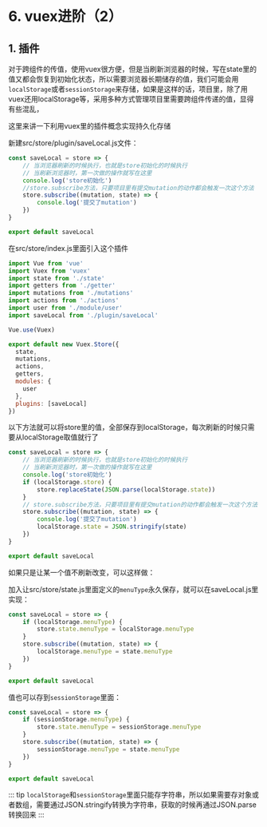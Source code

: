 # 6. vuex进阶（2）

## 1. 插件

对于跨组件的传值，使用vuex很方便，但是当刷新浏览器的时候，写在state里的值又都会恢复到初始化状态，所以需要浏览器长期储存的值，我们可能会用`localStorage`或者`sessionStorage`来存储，如果是这样的话，项目里，除了用vuex还用localStorage等，采用多种方式管理项目里需要跨组件传递的值，显得有些混乱，

这里来讲一下利用vuex里的插件概念实现持久化存储

新建src/store/plugin/saveLocal.js文件：
```js
const saveLocal = store => {
    // 当浏览器刷新的时候执行，也就是store初始化的时候执行
    // 当刷新浏览器时，第一次做的操作就写在这里
    console.log('store初始化')
    //store.subscribe方法，只要项目里有提交mutation的动作都会触发一次这个方法
    store.subscribe((mutation, state) => {
        console.log('提交了mutation')
    })
}

export default saveLocal
```
在src/store/index.js里面引入这个插件
```js
import Vue from 'vue'
import Vuex from 'vuex'
import state from './state'
import getters from './getter'
import mutations from './mutations'
import actions from './actions'
import user from './module/user'
import saveLocal from './plugin/saveLocal'

Vue.use(Vuex)

export default new Vuex.Store({
  state,
  mutations,
  actions,
  getters,
  modules: {
    user
  },
  plugins: [saveLocal]
})
```
以下方法就可以将store里的值，全部保存到localStorage，每次刷新的时候只需要从localStorage取值就行了
```js
const saveLocal = store => {
    // 当浏览器刷新的时候执行，也就是store初始化的时候执行
    // 当刷新浏览器时，第一次做的操作就写在这里
    console.log('store初始化')
    if (localStorage.store) {
        store.replaceState(JSON.parse(localStorage.state))
    }
    // store.subscribe方法，只要项目里有提交mutation的动作都会触发一次这个方法
    store.subscribe((mutation, state) => {
        console.log('提交了mutation')
        localStorage.state = JSON.stringify(state)
    })
}

export default saveLocal
```
如果只是让某一个值不刷新改变，可以这样做：

加入让src/store/state.js里面定义的`menuType`永久保存，就可以在saveLocal.js里实现：
```js
const saveLocal = store => {
    if (localStorage.menuType) {
        store.state.menuType = localStorage.menuType
    }
    store.subscribe((mutation, state) => {
        localStorage.menuType = state.menuType
    })
}

export default saveLocal
```
值也可以存到`sessionStorage`里面：
```js
const saveLocal = store => {
    if (sessionStorage.menuType) {
        store.state.menuType = sessionStorage.menuType
    }
    store.subscribe((mutation, state) => {
        sessionStorage.menuType = state.menuType
    })
}

export default saveLocal
```
::: tip
`localStorage`和`sessionStorage`里面只能存字符串，所以如果需要存对象或者数组，需要通过JSON.stringify转换为字符串，获取的时候再通过JSON.parse转换回来
:::
<style>
    .page p, div, ol {
        font-size: 14px;
    }
</style>